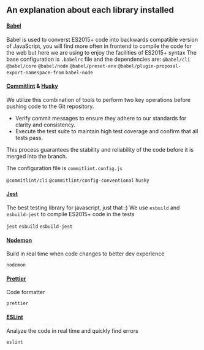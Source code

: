 ## An explanation about each library installed

#### [Babel](https://babeljs.io/docs/)

Babel is used to converst ES2015+ code into backwards compatible version of JavaScript, you will find more often in frontend to compile the code for the web but here we are using to enjoy the facilities of ES2015+ syntax
The base configuration is `.babelrc` file and the dependencies are:
`@babel/cli`
`@babel/core`
`@babel/node`
`@babel/preset-env`
`@babel/plugin-proposal-export-namespace-from`
`babel-node`

#### [Commitlint](https://commitlint.js.org/) & [Husky](https://typicode.github.io/husky/getting-started.html)

We utilize this combination of tools to perform two key operations before pushing code to the Git repository.

- Verify commit messages to ensure they adhere to our standards for clarity and consistency.
- Execute the test suite to maintain high test coverage and confirm that all tests pass.

This process guarantees the stability and reliability of the code before it is merged into the branch.

The configuration file is `commitlint.config.js`

`@commitlint/cli`
`@commitlint/config-conventional`
`husky`

#### [Jest](https://jestjs.io/)

The best testing library for javascript, just that :)
We use `esbuild` and `esbuild-jest` to compile ES2015+ code in the tests

`jest`
`esbuild`
`esbuild-jest`

#### [Nodemon](https://nodemon.io/)

Build in real time when code changes to better dev experience

`nodemon`

#### [Prettier](https://prettier.io/)

Code formatter

`prettier`

#### [ESLint](https://eslint.org/)

Analyze the code in real time and quickly find errors

`eslint`
